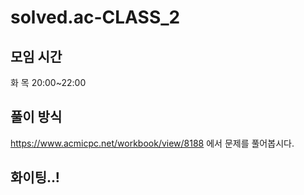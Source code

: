 # solved.ac-CLASS_2
## 모임 시간
  화 목 20:00~22:00<br>
## 풀이 방식
https://www.acmicpc.net/workbook/view/8188 에서 문제를 풀어봅시다.
## 화이팅..!
